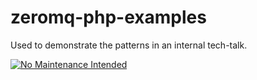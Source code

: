 # zeromq-php-examples

Used to demonstrate the patterns in an internal tech-talk.

[![No Maintenance Intended](http://unmaintained.tech/badge.svg)](http://unmaintained.tech/)
